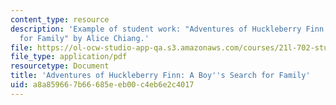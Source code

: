 ```yaml
---
content_type: resource
description: 'Example of student work: "Adventures of Huckleberry Finn: A Boy''s Search
  for Family" by Alice Chiang.'
file: https://ol-ocw-studio-app-qa.s3.amazonaws.com/courses/21l-702-studies-in-fiction-rethinking-the-american-masterpiece-fall-2007/a8a859667b66685eeb00c4eb6e2c4017_achiang_essay3.pdf
file_type: application/pdf
resourcetype: Document
title: 'Adventures of Huckleberry Finn: A Boy''s Search for Family'
uid: a8a85966-7b66-685e-eb00-c4eb6e2c4017
---
```

